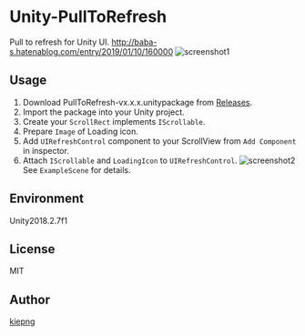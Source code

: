 # Unity-PullToRefresh
Pull to refresh for Unity UI.
http://baba-s.hatenablog.com/entry/2019/01/10/160000
![screenshot1](https://github.com/kiepng/Unity-PullToRefresh/blob/master/Documents/screenshot01.gif)

## Usage
1. Download PullToRefresh-vx.x.x.unitypackage from [Releases](https://github.com/kiepng/Unity-PullToRefresh/releases).
2. Import the package into your Unity project.
3. Create your `ScrollRect` implements `IScrollable`.
4. Prepare `Image` of Loading icon.
4. Add `UIRefreshControl` component to your ScrollView from `Add Component` in inspector.
5. Attach `IScrollable` and `LoadingIcon` to `UIRefreshControl`.
![screenshot2](https://github.com/kiepng/Unity-PullToRefresh/blob/master/Documents/screenshot02.png)  
See `ExampleScene` for details.

## Environment
Unity2018.2.7f1

## License
MIT

## Author
[kiepng](https://github.com/kiepng)

